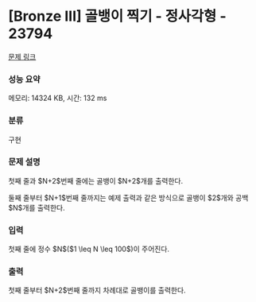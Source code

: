 # [Bronze III] 골뱅이 찍기 - 정사각형 - 23794 

[문제 링크](https://www.acmicpc.net/problem/23794) 

### 성능 요약

메모리: 14324 KB, 시간: 132 ms

### 분류

구현

### 문제 설명

<p>첫째 줄과 $N+2$번째 줄에는 골뱅이 $N+2$개를 출력한다.</p>

<p>둘째 줄부터 $N+1$번째 줄까지는 예제 출력과 같은 방식으로 골뱅이 $2$개와 공백 $N$개를 출력한다.</p>

### 입력 

 <p>첫째 줄에 정수 $N$($1 \leq N \leq 100$)이 주어진다.</p>

### 출력 

 <p>첫째 줄부터 $N+2$번째 줄까지 차례대로 골뱅이를 출력한다.</p>

